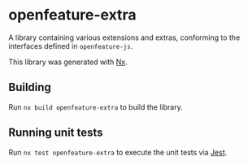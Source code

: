 # openfeature-extra

A library containing various extensions and extras, conforming to the interfaces defined in `openfeature-js`.

This library was generated with [Nx](https://nx.dev).

## Building

Run `nx build openfeature-extra` to build the library.

## Running unit tests

Run `nx test openfeature-extra` to execute the unit tests via [Jest](https://jestjs.io).
